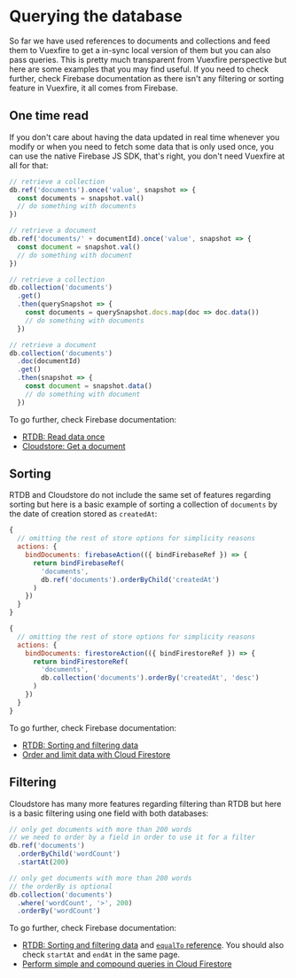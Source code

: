 # Querying the database

So far we have used references to documents and collections and feed them to Vuexfire to get a in-sync local version of them but you can also pass queries. This is pretty much transparent from Vuexfire perspective but here are some examples that you may find useful. If you need to check further, check Firebase documentation as there isn't any filtering or sorting feature in Vuexfire, it all comes from Firebase.

## One time read

If you don't care about having the data updated in real time whenever you modify or when you need to fetch some data that is only used once, you can use the native Firebase JS SDK, that's right, you don't need Vuexfire at all for that:

<FirebaseExample>

```js
// retrieve a collection
db.ref('documents').once('value', snapshot => {
  const documents = snapshot.val()
  // do something with documents
})

// retrieve a document
db.ref('documents/' + documentId).once('value', snapshot => {
  const document = snapshot.val()
  // do something with document
})
```

```js
// retrieve a collection
db.collection('documents')
  .get()
  .then(querySnapshot => {
    const documents = querySnapshot.docs.map(doc => doc.data())
    // do something with documents
  })

// retrieve a document
db.collection('documents')
  .doc(documentId)
  .get()
  .then(snapshot => {
    const document = snapshot.data()
    // do something with document
  })
```

</FirebaseExample>

To go further, check Firebase documentation:

- [RTDB: Read data once](https://firebase.google.com/docs/database/web/read-and-write#read_data_once)
- [Cloudstore: Get a document](https://firebase.google.com/docs/firestore/query-data/get-data#get_a_document)

## Sorting

RTDB and Cloudstore do not include the same set of features regarding sorting but here is a basic example of sorting a collection of `documents` by the date of creation stored as `createdAt`:

<FirebaseExample>

```js
{
  // omitting the rest of store options for simplicity reasons
  actions: {
    bindDocuments: firebaseAction(({ bindFirebaseRef }) => {
      return bindFirebaseRef(
        'documents',
        db.ref('documents').orderByChild('createdAt')
      )
    })
  }
}
```

```js
{
  // omitting the rest of store options for simplicity reasons
  actions: {
    bindDocuments: firestoreAction(({ bindFirestoreRef }) => {
      return bindFirestoreRef(
        'documents',
        db.collection('documents').orderBy('createdAt', 'desc')
      )
    })
  }
}
```

</FirebaseExample>

To go further, check Firebase documentation:

- [RTDB: Sorting and filtering data](https://firebase.google.com/docs/database/web/lists-of-data#sorting_and_filtering_data)
- [Order and limit data with Cloud Firestore](https://firebase.google.com/docs/firestore/query-data/order-limit-data)

## Filtering

Cloudstore has many more features regarding filtering than RTDB but here is a basic filtering using one field with both databases:

<FirebaseExample>

```js
// only get documents with more than 200 words
// we need to order by a field in order to use it for a filter
db.ref('documents')
  .orderByChild('wordCount')
  .startAt(200)
```

```js
// only get documents with more than 200 words
// the orderBy is optional
db.collection('documents')
  .where('wordCount', '>', 200)
  .orderBy('wordCount')
```

</FirebaseExample>

To go further, check Firebase documentation:

- [RTDB: Sorting and filtering data](https://firebase.google.com/docs/database/web/lists-of-data#sorting_and_filtering_data) and [`equalTo` reference](https://firebase.google.com/docs/reference/js/firebase.database.Reference#equalTo). You should also check `startAt` and `endAt` in the same page.
- [Perform simple and compound queries in Cloud Firestore](https://firebase.google.com/docs/firestore/query-data/queries)
